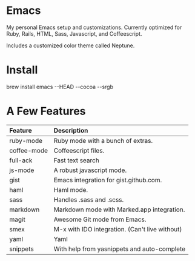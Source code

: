 Emacs
======

My personal Emacs setup and customizations. Currently optimized for Ruby, Rails,
HTML, Sass, Javascript, and Coffeescript.

Includes a customized color theme called Neptune.

Install
=======
brew install emacs --HEAD --cocoa --srgb


A Few Features
========

Feature            | Description
:------------------|:---------------------------|
ruby-mode          | Ruby mode with a bunch of extras.
coffee-mode        | Coffeescript files.
full-ack           | Fast text search
js-mode            | A robust javascript mode.
gist               | Emacs integration for gist.github.com.
haml               | Haml mode.
sass               | Handles .sass and .scss.
markdown           | Markdown mode with Marked.app integration.
magit              | Awesome Git mode from Emacs.
smex               | M-x with IDO integration. (Can't live without)
yaml               | Yaml
snippets           | With help from yasnippets and auto-complete
